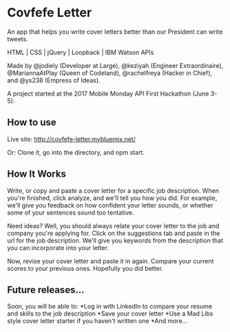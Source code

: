 # Covfefe Letter

An app that helps you write cover letters better than our President can write tweets. 

HTML | CSS | jQuery | Loopback | IBM Watson APIs

Made by @jodiely (Developer at Large), @keziyah (Engineer Extraordinaire), @MariannaAtPlay (Queen of Codeland), @rachelfreya (Hacker in Chief), and @ys238 (Empress of Ideas). 

A project started at the 2017 Mobile Monday API First Hackathon (June 3-5). 

## How to use

Live site: http://covfefe-letter.mybluemix.net/

Or: Clone it, go into the directory, and npm start. 

## How It Works

Write, or copy and paste a cover letter for a specific job description. 
When you're finished, click analyze, and we'll tell you how you did. 
For example, we'll give you feedback on how confident your letter sounds, or whether some of your sentences sound too tentative.

Need ideas? Well, you should always relate your cover letter to the job and company you're applying for. Click on the suggestions tab and paste in the url for the job description. We'll give you keywords from the description that you can incorporate into your letter. 

Now, revise your cover letter and paste it in again. Compare your current scores to your previous ones. Hopefully you did better. 

## Future releases...

Soon, you will be able to:
*Log in with LinkedIn to compare your resume and skills to the job description
*Save your cover letter
*Use a Mad Libs style cover letter starter if you haven't written one
*And more...
